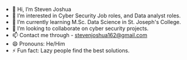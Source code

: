 - 👋 Hi, I’m Steven Joshua
- 👀 I’m interested in Cyber Security Job roles, and Data analyst roles.
- 🌱 I’m currently learning M.Sc. Data Science in St. Joseph's College.
- 💞️ I’m looking to collaborate on cyber security projects.
- 📫 Contact me through - stevenjoshua162@gmail.com
- 😄 Pronouns: He/Him
- ⚡ Fun fact: Lazy people find the best solutions.

<!---
Steven-Joshua/Steven-Joshua is a ✨ special ✨ repository because its `README.md` (this file) appears on your GitHub profile.
You can click the Preview link to take a look at your changes.
--->
